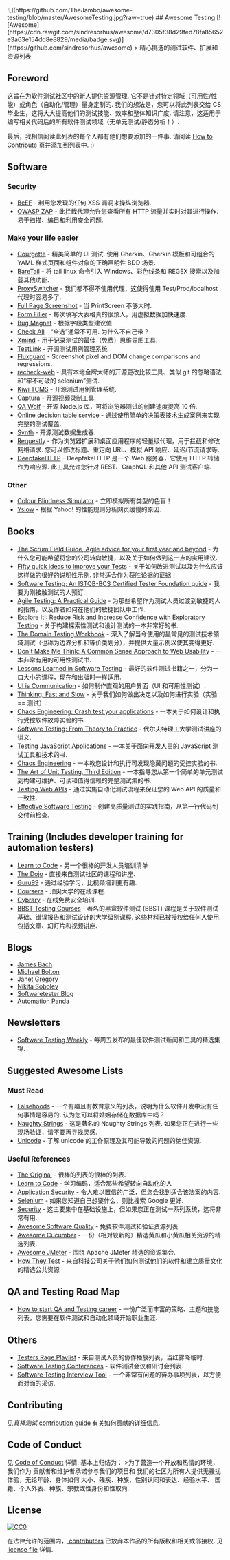 <div class="github-widget" data-repo="TheJambo/awesome-testing"></div>
<script async src="https://pagead2.googlesyndication.com/pagead/js/adsbygoogle.js"></script><ins class="adsbygoogle" style="display:block" data-ad-client="ca-pub-6890694312814945" data-ad-slot="5473692530" data-ad-format="auto"  data-full-width-responsive="true"></ins><script>(adsbygoogle = window.adsbygoogle || []).push({});</script>
![](https://github.com/TheJambo/awesome-testing/blob/master/AwesomeTesting.jpg?raw=true)
## Awesome Testing [![Awesome](https://cdn.rawgit.com/sindresorhus/awesome/d7305f38d29fed78fa85652e3a63e154dd8e8829/media/badge.svg)](https://github.com/sindresorhus/awesome)
&gt; 精心挑选的测试软件、扩展和资源列表

## Foreword
这旨在为软件测试社区中的新人提供资源管理. 它不是针对特定领域（可用性/性能）或角色（自动化/管理）量身定制的. 我们的想法是，您可以将此列表交给 CS 毕业生，这将大大提高他们的测试技能、效率和整体知识广度. 请注意，这适用于编写相关代码后的所有软件测试领域（无单元测试/静态分析！）.

最后，我相信阅读此列表的每个人都有他们想要添加的一件事. 请阅读 [How to Contribute](https://github.com/TheJambo/awesome-testing/blob/master/CONTRIBUTING.md) 页并添加到列表中.  :)




## Software

### Security
- [BeEF](http://beefproject.com/) - 利用您发现的任何 XSS 漏洞来操纵浏览器.
- [OWASP ZAP](https://github.com/zaproxy/zaproxy)  - 此拦截代理允许您查看所有 HTTP 流量并实时对其进行操作. 易于扫描、编目和利用安全问题.

### Make your life easier
- [Courgette](https://courgette-testing.com)  - 精美简单的 UI 测试. 使用 Gherkin、Gherkin 模板和可组合的 YAML 样式页面和组件对象的正确声明性 BDD 场景.
- [BareTail](https://www.baremetalsoft.com/baretail/) - 将 tail linux 命令引入 Windows、彩色线条和 REGEX 搜索以及加载其他功能.
- [ProxySwitcher](https://chrome.google.com/webstore/detail/proxy-switcher-manager/onnfghpihccifgojkpnnncpagjcdbjod) - 我们都不得不使用代理，这使得使用 Test/Prod/localhost 代理时容易多了.
- [Full Page Screenshot](https://chrome.google.com/webstore/detail/full-page-screen-capture/fdpohaocaechififmbbbbbknoalclacl) - 当 PrintScreen 不够大时.
- [Form Filler](https://chrome.google.com/webstore/detail/form-filler/bnjjngeaknajbdcgpfkgnonkmififhfo) - 每次填写大表格真的很烦人，用虚拟数据加快速度.
- [Bug Magnet](https://chrome.google.com/webstore/detail/bug-magnet/efhedldbjahpgjcneebmbolkalbhckfi) - 根据字段类型建议值.
- [Check All](https://chrispederick.com/work/web-developer/)  - “全选”通常不可用. 为什么不自己带？
- [Xmind](http://www.xmind.net/) - 用于记录测试的最佳（免费）思维导图工具.
- [TestLink](https://github.com/TestLinkOpenSourceTRMS/testlink-code) - 开源测试用例管理系统
- [Fluxguard](https://fluxguard.com) - Screenshot pixel and DOM change comparisons and regressions.
- [recheck-web](https://github.com/retest/recheck-web) - 具有本地金牌大师的开源更改比较工具、类似 git 的忽略语法和“牢不可破的 selenium”测试.
- [Kiwi TCMS](https://github.com/kiwitcms/Kiwi) - 开源测试用例管理系统.
- [Captura](https://github.com/MathewSachin/Captura) - 开源视频录制工具.
- [QA Wolf](https://github.com/qawolf/qawolf) - 开源 Node.js 库，可将浏览器测试的创建速度提高 10 倍.
- [Online decision table service](http://decision-table.com/) - 通过使用简单的决策表技术生成案例来实现完整的测试覆盖.
- [Synth](https://github.com/getsynth/synth) - 开源测试数据生成器.
- [Requestly](https://requestly.io/)  - 作为浏览器扩展和桌面应用程序的轻量级代理，用于拦截和修改网络请求. 您可以修改标题、重定向 URL、模拟 API 响应、延迟/节流请求等.
- [DeepfakeHTTP](https://github.com/xnbox/DeepfakeHTTP)  - DeepfakeHTTP 是一个 Web 服务器，它使用 HTTP 转储作为响应源. 此工具允许您针对 REST、GraphQL 和其他 API 测试客户端.

### Other
- [Colour Blindness Simulator](https://altreus.github.io/colourblind/) - 立即模拟所有类型的色盲！
- [Yslow](http://yslow.org/) - 根据 Yahoo! 的性能规则分析网页缓慢的原因.

## Books
- [The Scrum Field Guide, Agile advice for your first year and beyond](https://amzn.to/2OERKEm) - 为什么您可能希望将您的公司转向敏捷，以及关于如何做到这一点的实用建议.
- [Fifty quick ideas to improve your Tests](https://amzn.to/2AzMUF7)  - 关于如何改进测试以及为什么应该这样做的很好的说明性示例. 非常适合作为获胜论据的证据！
- [Software Testing: An ISTQB-BCS Certified Tester Foundation guide](https://amzn.to/2LY8ibJ) - 我要为刚接触测试的人预订.
- [Agile Testing: A Practical Guide](https://amzn.to/2n1K2aG) - 为那些希望作为测试人员过渡到敏捷的人的指南，以及作者如何在他们的敏捷团队中工作.
- [Explore It!: Reduce Risk and Increase Confidence with Exploratory Testing](https://amzn.to/2n8axLn) - 关于构建探索性测试和设计测试的一本非常好的书.
- [The Domain Testing Workbook](https://amzn.to/2Az4l90) - 深入了解当今使用的最常见的测试技术领域测试（也称为边界分析和等价类划分），并提供大量示例以使其变得更好.
- [Don't Make Me Think: A Common Sense Approach to Web Usability](https://amzn.to/2naYmhf) - 一本非常有用的可用性测试书.
- [Lessons Learned in Software Testing](https://amzn.to/2LTjM01) - 最好的软件测试书籍之一，分为一口大小的课程，现在和出版时一样适用.
- [UI is Communication](https://amzn.to/2vbiALY) - 如何制作直观的用户界面（UI 和可用性测试）.
- [Thinking, Fast and Slow](https://amzn.to/2vcjasX) - 关于我们如何做出决定以及如何进行实验（实验 == 测试）.
- [Chaos Engineering: Crash test your applications](https://www.manning.com/books/chaos-engineering) - 一本关于如何设计和执行受控软件故障实验的书.
- [Software Testing: From Theory to Practice](https://sttp.site) - 代尔夫特理工大学测试讲座的讲义.
- [Testing JavaScript Applications](https://www.manning.com/books/testing-javascript-applications) - 一本关于面向开发人员的 JavaScript 测试工具和技术的书.
- [Chaos Engineering](https://www.manning.com/books/chaos-engineering) - 一本教您设计和执行可发现隐藏问题的受控实验的书.
- [The Art of Unit Testing, Third Edition](https://www.manning.com/books/the-art-of-unit-testing-third-edition) - 一本指导您从第一个简单的单元测试到构建可维护、可读和值得信赖的完整测试集的书.
- [Testing Web APIs](https://www.manning.com/books/testing-web-apis) - 通过实施自动化测试流程来保证您的 Web API 的质量和一致性.
- [Effective Software Testing](https://www.manning.com/books/effective-software-testing) - 创建高质量测试的实践指南，从第一行代码到交付前检查.

## Training (Includes developer training for automation testers)
- [Learn to Code](https://github.com/karlhorky/learn-to-program) - 另一个很棒的开发人员培训清单
- [The Dojo](https://dojo.ministryoftesting.com/) - 直接来自测试社区的课程和讲座.
- [Guru99](http://www.guru99.com/) - 通过经验学习，比视频培训更有趣.
- [Coursera](https://www.coursera.org/) - 顶尖大学的在线课程.
- [Cybrary](https://www.cybrary.it/) - 在线免费安全培训.
- [BBST Testing Courses](http://testingeducation.org/BBST/)  - 著名的黑盒软件测试 (BBST) 课程是关于软件测试基础、错误报告和测试设计的大学级别课程. 这些材料已被授权给任何人使用. 包括文章、幻灯片和视频讲座.

## Blogs
- [James Bach](http://www.satisfice.com/blog/)
- [Michael Bolton](http://www.developsense.com/blog/)
- [Janet Gregory](http://janetgregory.ca/blog/)
- [Nikita Sobolev](https://sobolevn.me/)
- [Softwaretester Blog](https://www.softwaretester.blog/)
- [Automation Panda](https://automationpanda.com/)

## Newsletters
- [Software Testing Weekly](https://softwaretestingweekly.com/) - 每周五发布的最佳软件测试新闻和工具的精选集锦.

## Suggested Awesome Lists

### Must Read
- [Falsehoods](https://github.com/kdeldycke/awesome-falsehood)  - 一个有趣且有教育意义的列表，说明为什么软件开发中没有任何事情是容易的. 认为您可以将婚姻存储在数据库中吗？
- [Naughty Strings](https://github.com/minimaxir/big-list-of-naughty-strings)  - 这是著名的 Naughty Strings 列表. 如果您正在进行一些现场验证，请不要再寻找灵感.
- [Unicode](https://github.com/jagracey/Awesome-Unicode) - 了解 unicode 的工作原理及其可能导致的问题的绝佳资源.

### Useful References
- [The Original](https://github.com/sindresorhus/awesome) - 很棒的列表的很棒的列表.
- [Learn to Code](https://github.com/karlhorky/learn-to-program) - 学习编码，适合那些希望转向自动化的人
- [Application Security](https://github.com/paragonie/awesome-appsec) - 令人难以置信的广泛，但您会找到适合该法案的内容.
- [Selenium](https://github.com/christian-bromann/awesome-selenium) - 如果您知道自己想要什么，则比搜索 Google 更好.
- [Security](https://github.com/sbilly/awesome-security) - 这主要集中在基础设施上，但如果您正在测试一系列系统，这将非常有用.
- [Awesome Software Quality](https://github.com/ligurio/awesome-software-quality) - 免费软件测试和验证资源列表.
- [Awesome Cucumber](https://github.com/virajkulkarni14/awesome-cucumber) - 一份（相对较新的）精选黄瓜和小黄瓜相关资源的精选列表.
- [Awesome JMeter](https://github.com/aliesbelik/awesome-jmeter) - 围绕 Apache JMeter 精选的资源集合.
- [How They Test](https://github.com/abhivaikar/howtheytest) - 来自科技公司关于他们如何测试他们的软件和建立质量文化的精选公共资源

## QA and Testing Road Map
- [How to start QA and Testing career](https://github.com/fityanos/Quality-Assurance-Road-Map) - 一份广泛而丰富的策略、主题和技能列表，您需要在软件测试和自动化领域开始职业生涯.

## Others
- [Testers Rage Playlist](https://play.spotify.com/user/sanchezni/playlist/5yzT0HrymwEeO8ckqgkPiW) - 来自测试人员的协作播放列表，当红雾降临时.
- [Software Testing Conferences](http://testingconferences.org/) - 软件测试会议和研讨会列表.
- [Software Testing Interview Tool](https://github.com/TheJambo/ToDoInterviewTest) - 一个非常有问题的待办事项列表，以方便面对面的采访.

## Contributing
见*真棒测试* [contribution guide](https://github.com/TheJambo/awesome-testing/blob/master/CONTRIBUTING.md) 有关如何贡献的详细信息.

## Code of Conduct
见 [Code of Conduct](https://github.com/TheJambo/awesome-testing/blob/master/CODE-OF-CONDUCT.md) 详情. 基本上归结为：
&gt;为了营造一个开放和热情的环境，我们作为
贡献者和维护者承诺参与我们的项目和
我们的社区为所有人提供无骚扰体验，无论年龄、身体如何
大小、残疾、种族、性别认同和表达、经验水平、
国籍、个人外表、种族、宗教或性身份和性取向.


## License
[![CC0](http://mirrors.creativecommons.org/presskit/buttons/88x31/svg/cc-zero.svg)](https://creativecommons.org/publicdomain/zero/1.0/)

在法律允许的范围内，[
contributors](https://github.com/TheJambo/awesome-testing/graphs/contributors)
已放弃本作品的所有版权和相关或邻接权. 见
[license file](https://github.com/TheJambo/awesome-testing/blob/master/LICENSE) 详情.
